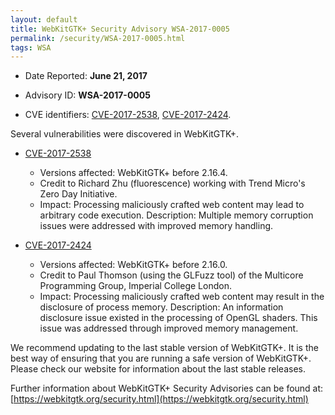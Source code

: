 ```yaml
---
layout: default
title: WebKitGTK+ Security Advisory WSA-2017-0005
permalink: /security/WSA-2017-0005.html
tags: WSA
---
```


* Date Reported: **June 21, 2017**

* Advisory ID: **WSA-2017-0005**

* CVE identifiers: [CVE-2017-2538](#CVE-2017-2538), [CVE-2017-2424](#CVE-2017-2424).


Several vulnerabilities were discovered in WebKitGTK+.

* <a name="CVE-2017-2538" href="https://cve.mitre.org/cgi-bin/cvename.cgi?name=CVE-2017-2538">CVE-2017-2538</a>
  * Versions affected: WebKitGTK+ before 2.16.4.
  * Credit to Richard Zhu (fluorescence) working with Trend Micro's Zero
    Day Initiative.
  * Impact: Processing maliciously crafted web content may lead to
    arbitrary code execution. Description: Multiple memory corruption
    issues were addressed with improved memory handling.

* <a name="CVE-2017-2424" href="https://cve.mitre.org/cgi-bin/cvename.cgi?name=CVE-2017-2424">CVE-2017-2424</a>
  * Versions affected: WebKitGTK+ before 2.16.0.
  * Credit to Paul Thomson (using the GLFuzz tool) of the Multicore
    Programming Group, Imperial College London.
  * Impact: Processing maliciously crafted web content may result in the
    disclosure of process memory. Description: An information disclosure
    issue existed in the processing of OpenGL shaders. This issue was
    addressed through improved memory management.


We recommend updating to the last stable version of WebKitGTK+. It is
the best way of ensuring that you are running a safe version of
WebKitGTK+. Please check our website for information about the last
stable releases.

Further information about WebKitGTK+ Security Advisories can be found at:
[https://webkitgtk.org/security.html](https://webkitgtk.org/security.html)
